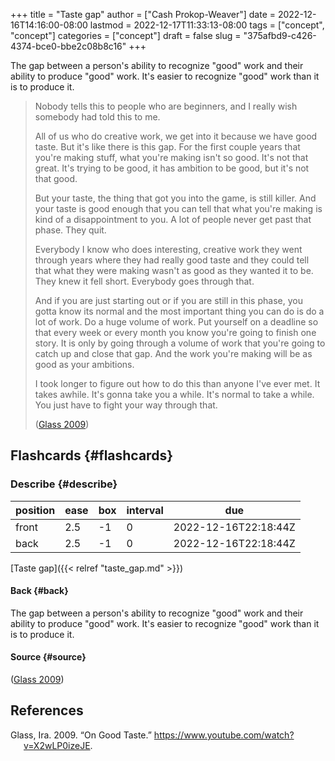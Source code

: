 +++
title = "Taste gap"
author = ["Cash Prokop-Weaver"]
date = 2022-12-16T14:16:00-08:00
lastmod = 2022-12-17T11:33:13-08:00
tags = ["concept", "concept"]
categories = ["concept"]
draft = false
slug = "375afbd9-c426-4374-bce0-bbe2c08b8c16"
+++

The gap between a person's ability to recognize "good" work and their ability to produce "good" work. It's easier to recognize "good" work than it is to produce it.

> Nobody tells this to people who are beginners, and I really wish somebody had told this to me.
>
> All of us who do creative work, we get into it because we have good taste. But it's like there is this gap. For the first couple years that you're making stuff, what you're making isn't so good. It's not that great. It's trying to be good, it has ambition to be good, but it's not that good.
>
> But your taste, the thing that got you into the game, is still killer. And your taste is good enough that you can tell that what you're making is kind of a disappointment to you. A lot of people never get past that phase. They quit.
>
> Everybody I know who does interesting, creative work they went through years where they had really good taste and they could tell that what they were making wasn't as good as they wanted it to be. They knew it fell short. Everybody goes through that.
>
> And if you are just starting out or if you are still in this phase, you gotta know its normal and the most important thing you can do is do a lot of work. Do a huge volume of work. Put yourself on a deadline so that every week or every month you know you're going to finish one story. It is only by going through a volume of work that you're going to catch up and close that gap. And the work you're making will be as good as your ambitions.
>
> I took longer to figure out how to do this than anyone I've ever met. It takes awhile. It's gonna take you a while. It's normal to take a while. You just have to fight your way through that.
>
> (<a href="#citeproc_bib_item_1">Glass 2009</a>)


## Flashcards {#flashcards}


### Describe {#describe}

| position | ease | box | interval | due                  |
|----------|------|-----|----------|----------------------|
| front    | 2.5  | -1  | 0        | 2022-12-16T22:18:44Z |
| back     | 2.5  | -1  | 0        | 2022-12-16T22:18:44Z |

[Taste gap]({{< relref "taste_gap.md" >}})


#### Back {#back}

The gap between a person's ability to recognize "good" work and their ability to produce "good" work. It's easier to recognize "good" work than it is to produce it.


#### Source {#source}

(<a href="#citeproc_bib_item_1">Glass 2009</a>)

## References

<style>.csl-entry{text-indent: -1.5em; margin-left: 1.5em;}</style><div class="csl-bib-body">
  <div class="csl-entry"><a id="citeproc_bib_item_1"></a>Glass, Ira. 2009. “On Good Taste.” <a href="https://www.youtube.com/watch?v=X2wLP0izeJE">https://www.youtube.com/watch?v=X2wLP0izeJE</a>.</div>
</div>
